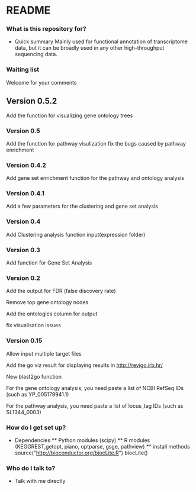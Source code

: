 # README #


### What is this repository for? ###

* Quick summary
Mainly used for functional annotation of transcriptome data, but it can be broadly used in any other high-throughput sequencing data. 

### Waiting list ###

Welcome for your comments

## Version 0.5.2 ###
Add the function for visualizing gene ontology trees

### Version 0.5 ###
Add the function for pathway visulization
fix the bugs caused by pathway enrichment 

### Version 0.4.2 ###
Add gene set enrichment function for the pathway and ontology analysis

### Version 0.4.1 ###
Add a few parameters for the clustering and gene set analysis 

### Version 0.4 ###
Add Clustering analysis function
input(expression folder)

### Version 0.3 ###
Add function for Gene Set Analysis

### Version 0.2 ###
Add the output for FDR (false discovery rate)

Remove top gene ontology nodes

Add the ontologies column for output

fix visualisation issues 

### Version 0.15 ###
Allow input multiple target files

Add the go viz result for displaying results in http://revigo.irb.hr/ 

New blast2go function

For the gene ontology analysis, you need paste a list of NCBI RefSeq IDs
(such as YP\_005179941.1)

For the pathway analysis, you need paste a list of locus\_tag IDs
(such as SL1344\_0003)

### How do I get set up? ###

* Dependencies
** Python modules (scipy)
** R modules (KEGGREST,getopt, piano, optparse, gsge, pathview)
** install methods
source("http://bioconductor.org/biocLite.R")
biocLite()


### Who do I talk to? ###

* Talk with me directly
